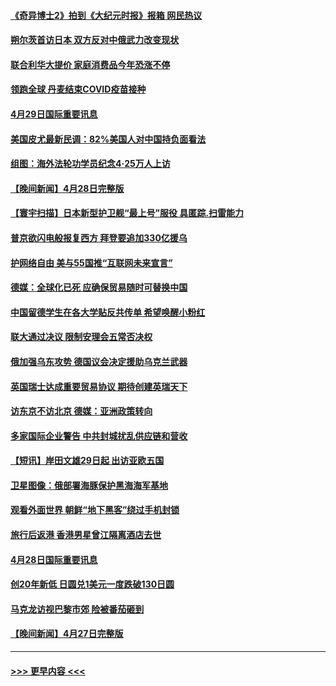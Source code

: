 #### [《奇异博士2》拍到《大纪元时报》报箱 网民热议](../pages/prog202/a103413559.md?t=04300051) 
#### [朔尔茨首访日本 双方反对中俄武力改变现状](../pages/prog202/a103413546.md?t=04300051) 
#### [联合利华大提价 家庭消费品今年恐涨不停](../pages/prog202/a103413289.md?t=04300051) 
#### [领跑全球 丹麦结束COVID疫苗接种](../pages/prog202/a103413270.md?t=04300051) 
#### [4月29日国际重要讯息](../pages/prog202/a103413274.md?t=04300051) 
#### [美国皮尤最新民调：82%美国人对中国持负面看法](../pages/prog202/a103413248.md?t=04300051) 
#### [组图：海外法轮功学员纪念4‧25万人上访](../pages/prog202/a103413180.md?t=04300051) 
#### [【晚间新闻】4月28日完整版](../pages/prog202/a103413038.md?t=04300051) 
#### [【寰宇扫描】日本新型护卫舰“最上号”服役 具匿踪.扫雷能力](../pages/prog202/a103412814.md?t=04300051) 
#### [普京欲闪电般报复西方 拜登要追加330亿援乌](../pages/prog202/a103412877.md?t=04300051) 
#### [护网络自由 美与55国推“互联网未来宣言”](../pages/prog202/a103412841.md?t=04300051) 
#### [德媒：全球化已死 应确保贸易随时可替换中国](../pages/prog202/a103412798.md?t=04300051) 
#### [中国留德学生在各大学贴反共传单 希望唤醒小粉红](../pages/prog202/a103412796.md?t=04300051) 
#### [联大通过决议 限制安理会五常否决权](../pages/prog202/a103412649.md?t=04300051) 
#### [俄加强乌东攻势 德国议会决定援助乌克兰武器](../pages/prog202/a103412626.md?t=04300051) 
#### [英国瑞士达成重要贸易协议 期待创建英瑞天下](../pages/prog202/a103412677.md?t=04300051) 
#### [访东京不访北京  德媒：亚洲政策转向](../pages/prog202/a103412515.md?t=04300051) 
#### [多家国际企业警告 中共封城扰乱供应链和营收](../pages/prog202/a103412512.md?t=04300051) 
#### [【短讯】岸田文雄29日起 出访亚欧五国](../pages/prog202/a103412574.md?t=04300051) 
#### [卫星图像：俄部署海豚保护黑海海军基地](../pages/prog202/a103412424.md?t=04300051) 
#### [观看外面世界 朝鲜“地下黑客”绕过手机封锁](../pages/prog202/a103412416.md?t=04300051) 
#### [旅行后返港 香港男星曾江隔离酒店去世](../pages/prog202/a103412404.md?t=04300051) 
#### [4月28日国际重要讯息](../pages/prog202/a103412316.md?t=04300051) 
#### [创20年新低 日圆兑1美元一度跌破130日圆](../pages/prog202/a103412263.md?t=04300051) 
#### [马克龙访视巴黎市郊 险被番茄砸到](../pages/prog202/a103412180.md?t=04300051) 
#### [【晚间新闻】4月27日完整版](../pages/prog202/a103412077.md?t=04300051) 

----
#### [ >>> 更早内容 <<< ](../indexes/prog202-earlier.md)
